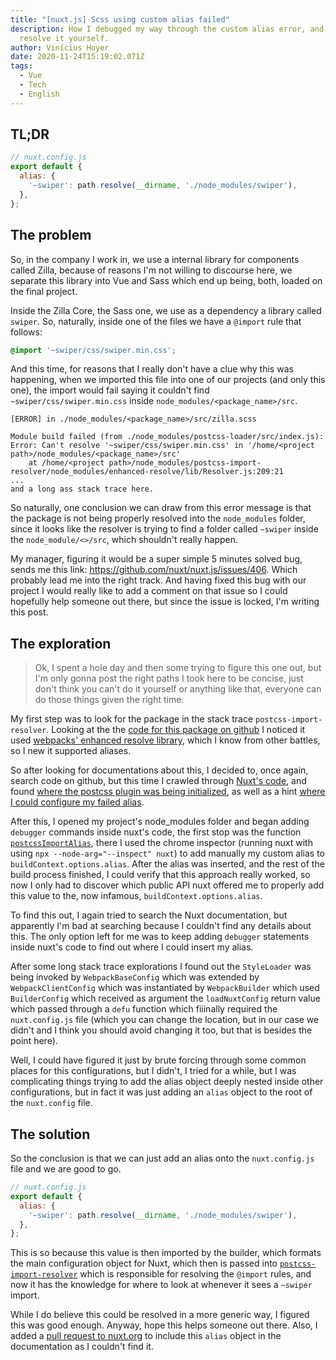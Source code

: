 ```yaml
---
title: "[nuxt.js] Scss using custom alias failed"
description: How I debugged my way through the custom alias error, and how to
  resolve it yourself.
author: Vinícius Hoyer
date: 2020-11-24T15:19:02.071Z
tags:
  - Vue
  - Tech
  - English
---
```

## TL;DR

```js
// nuxt.config.js
export default {
  alias: {
    '~swiper': path.resolve(__dirname, './node_modules/swiper'),
  },
};
```

## The problem

So, in the company I work in, we use a internal library for components called Zilla, because of reasons I'm not willing to discourse here, we separate this library into Vue and Sass which end up being, both, loaded on the final project.

Inside the Zilla Core, the Sass one, we use as a dependency a library called `swiper`. So, naturally, inside one of the files we have a `@import` rule that follows:

```scss
@import '~swiper/css/swiper.min.css';
```

And this time, for reasons that I really don't have a clue why this was happening, when we imported this file into one of our projects (and only this one), the import would fail saying it couldn't find `~swiper/css/swiper.min.css` inside `node_modules/<package_name>/src`.

```
[ERROR] in ./node_modules/<package_name>/src/zilla.scss

Module build failed (from ./node_modules/postcss-loader/src/index.js):
Error: Can't resolve '~swiper/css/swiper.min.css' in '/home/<project path>/node_modules/<package_name>/src'
    at /home/<project path>/node_modules/postcss-import-resolver/node_modules/enhanced-resolve/lib/Resolver.js:209:21
...
and a long ass stack trace here.
```

So naturally, one conclusion we can draw from this error message is that the package is not being properly resolved into the `node_modules` folder, since it looks like the resolver is trying to find a folder called `~swiper` inside the `node_module/<>/src`, which shouldn't really happen.

My manager, figuring it would be a super simple 5 minutes solved bug, sends me this link: https://github.com/nuxt/nuxt.js/issues/406. Which probably lead me into the right track. And having fixed this bug with our project I would really like to add a comment on that issue so I could hopefully help someone out there, but since the issue is locked, I'm writing this post.

## The exploration

> Ok, I spent a hole day and then some trying to figure this one out, but I'm only gonna post the right paths I took here to be concise, just don't think you can't do it yourself or anything like that, everyone can do those things given the right time.

My first step was to look for the package in the stack trace `postcss-import-resolver`. Looking at the the [code for this package on github](https://github.com/nuxt-contrib/postcss-import-resolver) I noticed it used [webpacks' enhanced resolve library](https://github.com/webpack/enhanced-resolve), which I know from other battles, so I new it supported aliases.

So after looking for documentations about this, I decided to, once again, search code on github, but this time I crawled through [Nuxt's code](https://github.com/nuxt/nuxt.js/tree/dev), and found [where the postcss plugin was being initialized](https://github.com/nuxt/nuxt.js/blob/e934da3c36c5fcfe1f6061fd65eefa8af9ea1db1/packages/webpack/src/utils/postcss.js#L70), as well as a hint [where I could configure my failed alias](https://github.com/nuxt/nuxt.js/blob/e934da3c36c5fcfe1f6061fd65eefa8af9ea1db1/packages/webpack/src/utils/postcss.js#L49).

After this, I opened my project's node_modules folder and began adding `debugger` commands inside nuxt's code, the first stop was the function [`postcssImportAlias`](https://github.com/nuxt/nuxt.js/blob/e934da3c36c5fcfe1f6061fd65eefa8af9ea1db1/packages/webpack/src/utils/postcss.js#L48), there I used the chrome inspector (running nuxt with using `npx --node-arg="--inspect" nuxt`) to add manually my custom alias to `buildContext.options.alias`. After the alias was inserted, and the rest of the build process finished, I could verify that this approach really worked, so now I only had to discover which public API nuxt offered me to properly add this value to the, now infamous, `buildContext.options.alias`.

To find this out, I again tried to search the Nuxt documentation, but apparently I'm bad at searching because I couldn't find any details about this. The only option left for me was to keep adding `debugger` statements inside nuxt's code to find out where I could insert my alias.

After some long stack trace explorations I found out the `StyleLoader` was being invoked by `WebpackBaseConfig` which was extended by `WebpackClientConfig` which was instantiated by `WebpackBuilder` which used `BuilderConfig` which received as argument the `loadNuxtConfig` return value which passed through a `defu` function which fiiinally required the `nuxt.config.js` file (which you can change the location, but in our case we didn't and I think you should avoid changing it too, but that is besides the point here).

Well, I could have figured it just by brute forcing through some common places for this configurations, but I didn't, I tried for a while, but I was complicating things trying to add the alias object deeply nested inside other configurations, but in fact it was just adding an `alias` object to the root of the `nuxt.config` file.

## The solution

So the conclusion is that we can just add an alias onto the `nuxt.config.js` file and we are good to go.

```js
// nuxt.config.js
export default {
  alias: {
    '~swiper': path.resolve(__dirname, './node_modules/swiper'),
  },
};
```

This is so because this value is then imported by the builder, which formats the main configuration object for Nuxt, which then is passed into [`postcss-import-resolver`](https://github.com/nuxt/nuxt.js/blob/e934da3c36c5fcfe1f6061fd65eefa8af9ea1db1/packages/webpack/src/utils/postcss.js#L49) which is responsible for resolving the `@import` rules, and now it has the knowledge for where to look at whenever it sees a `~swiper` import.

While I do believe this could be resolved in a more generic way, I figured this was good enough. Anyway, hope this helps someone out there. Also, I added a [pull request to nuxt.org](https://github.com/nuxt/nuxtjs.org/pull/1025) to include this `alias` object in the documentation as I couldn't find it.